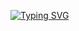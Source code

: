 [![Typing SVG](https://readme-typing-svg.demolab.com?font=Fira+Code&size=32&pause=200&center=true&vCenter=true&width=1000&height=100&lines=Hello+World!;I+love+building+useful+things+in+the+Web)](https://git.io/typing-svg)

<!---
BulletOnli/BulletOnli is a ✨ special ✨ repository because its `README.md` (this file) appears on your GitHub profile.
You can click the Preview link to take a look at your changes.
--->
